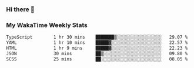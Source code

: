 ### Hi there 👋

<!--
**royschrauwen/royschrauwen** is a ✨ _special_ ✨ repository because its `README.md` (this file) appears on your GitHub profile.

Here are some ideas to get you started:

- 🔭 I’m currently working on ...
- 🌱 I’m currently learning ...
- 👯 I’m looking to collaborate on ...
- 🤔 I’m looking for help with ...
- 💬 Ask me about ...
- 📫 How to reach me: ...
- 😄 Pronouns: ...
- ⚡ Fun fact: ...
-->


### My WakaTime Weekly Stats
<!--START_SECTION:waka-->

```txt
TypeScript        1 hr 30 mins    ███████▒░░░░░░░░░░░░░░░░░   29.07 %
YAML              1 hr 10 mins    █████▓░░░░░░░░░░░░░░░░░░░   22.57 %
HTML              1 hr 9 mins     █████▓░░░░░░░░░░░░░░░░░░░   22.23 %
JSON              30 mins         ██▒░░░░░░░░░░░░░░░░░░░░░░   09.80 %
SCSS              25 mins         ██░░░░░░░░░░░░░░░░░░░░░░░   08.05 %
```

<!--END_SECTION:waka-->
